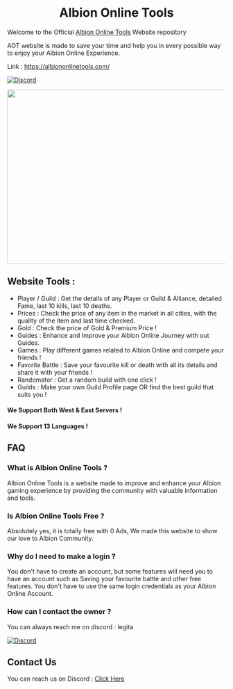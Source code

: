 <h1 align="center"> Albion Online Tools </h1>

Welcome to the Official [Albion Online Tools](https://albiononlinetools.com/) Website repository

AOT website is made to save your time and help you in every possible way to enjoy your Albion Online Experience.

Link : https://albiononlinetools.com/

[![Discord](https://img.shields.io/discord/1095372949718048771?color=660033&label=Discord&logo=discord&logoColor=white&style=flat)](https://discord.gg/7pv5b8XWVy)

<p align="center" align='right'>
  <img src="https://github.com/LegitaDev/AlbionOnlineTools/assets/50632062/6effd36d-bc49-4796-b544-14c4a31654db" width="600" height="400" />
</p>

## Website Tools : 

- Player / Guild : Get the details of any Player or Guild & Alliance, detailed Fame, last 10 kills, last 10 deaths.
- Prices : Check the price of any item in the market in all cities, with the quality of the item and last time checked.
- Gold : Check the price of Gold & Premium Price !
- Guides : Enhance and Improve your Albion Online Journey with out Guides.
- Games : Play different games related to Albion Online and compete your friends !
- Favorite Battle : Save your favourite kill or death with all its details and share it with your friends !
- Randomator : Get a random build with one click !
- Guilds : Make your own Guild Profile page OR find the best guild that suits you !
#### We Support Both West & East Servers !
#### We Support 13 Languages !

## FAQ
### What is Albion Online Tools ?
  Albion Online Tools is a website made to improve and enhance your Albion gaming experience by providing the community with valuable information and tools.
### Is Albion Online Tools Free ?
Absolutely yes, it is totally free with 0 Ads, We made this website to show our love to Albion Community.
### Why do I need to make a login ?
  You don't have to create an account, but some features will need you to have an account such as Saving your favourite battle and other free features.
You don't have to use the same login credentials as your Albion Online Account.
### How can I contact the owner ?
  You can always reach me on discord : legita

<a target="_blank" href="https://discordapp.com/users/907731551431835658">
    <img alt="Discord" src="https://img.shields.io/badge/legita-00006b.svg?&style=for-the-badge&logo=Discord&logoColor=white" />
</a>

## Contact Us
You can reach us on Discord : [Click Here](https://discord.gg/7pv5b8XWVy)
